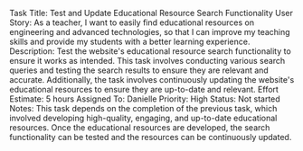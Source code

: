 Task Title: Test and Update Educational Resource Search Functionality
User Story: As a teacher, I want to easily find educational resources on engineering and advanced technologies, so that I can improve my teaching skills and provide my students with a better learning experience.
Description: Test the website's educational resource search functionality to ensure it works as intended. This task involves conducting various search queries and testing the search results to ensure they are relevant and accurate. Additionally, the task involves continuously updating the website's educational resources to ensure they are up-to-date and relevant.
Effort Estimate: 5 hours
Assigned To: Danielle
Priority: High
Status: Not started
Notes: This task depends on the completion of the previous task, which involved developing high-quality, engaging, and up-to-date educational resources. Once the educational resources are developed, the search functionality can be tested and the resources can be continuously updated.

